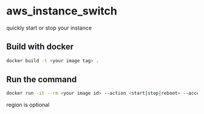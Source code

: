 # aws_instance_switch

quickly start or stop your instance

## Build with docker
``` bash
docker build -t <your image tag> .
```

## Run the command
``` bash
docker run -it --rm <your image id> --action <start|stop|reboot> --access_key_id <your access key id> --access_key <your access key> --region us-east-2
```
region is optional